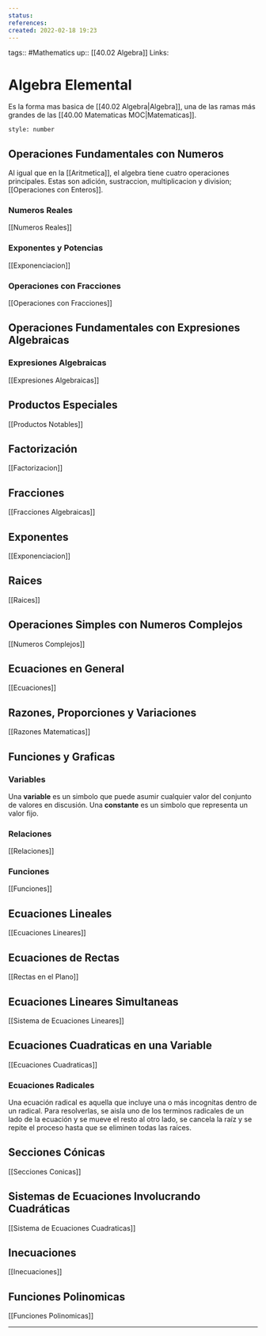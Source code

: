 ```yaml
---
status:
references:
created: 2022-02-18 19:23
---
```

tags:: #Mathematics
up:: [[40.02 Algebra]]
Links:  
# Algebra Elemental
Es la forma mas basica de [[40.02 Algebra|Algebra]], una de las ramas más grandes de las [[40.00 Matematicas MOC|Matematicas]].

```toc
style: number
```

## Operaciones Fundamentales con Numeros
Al igual que en la [[Aritmetica]], el algebra tiene cuatro operaciones principales. Estas son adición, sustraccion, multiplicacion y division; [[Operaciones con Enteros]].

### Numeros Reales
[[Numeros Reales]]

### Exponentes y Potencias
[[Exponenciacion]]

### Operaciones con Fracciones
[[Operaciones con Fracciones]]

## Operaciones Fundamentales con Expresiones Algebraicas

### Expresiones Algebraicas
[[Expresiones Algebraicas]]

## Productos Especiales
[[Productos Notables]]

## Factorización
[[Factorizacion]]

## Fracciones
[[Fracciones Algebraicas]]

## Exponentes
[[Exponenciacion]]

## Raices
[[Raices]]

## Operaciones Simples con Numeros Complejos
[[Numeros Complejos]]

## Ecuaciones en General
[[Ecuaciones]]

## Razones, Proporciones y Variaciones
[[Razones Matematicas]]

## Funciones y Graficas
### Variables
Una **variable** es un simbolo que puede asumir cualquier valor del conjunto de valores en discusión. Una **constante** es un simbolo que representa un valor fijo.

### Relaciones
[[Relaciones]]

### Funciones
[[Funciones]]

## Ecuaciones Lineales
[[Ecuaciones Lineares]]

## Ecuaciones de Rectas
[[Rectas en el Plano]]

## Ecuaciones Lineares Simultaneas
[[Sistema de Ecuaciones Lineares]]

## Ecuaciones Cuadraticas en una Variable
[[Ecuaciones Cuadraticas]]

### Ecuaciones Radicales
Una ecuación radical es aquella que incluye una o más incognitas dentro de un radical. Para resolverlas, se aisla uno de los terminos radicales de un lado de la ecuación y se mueve el resto al otro lado, se cancela la raíz y se repite el proceso hasta que se eliminen todas las raíces.

## Secciones Cónicas
[[Secciones Conicas]]

## Sistemas de Ecuaciones Involucrando Cuadráticas
[[Sistema de Ecuaciones Cuadraticas]]

## Inecuaciones
[[Inecuaciones]]

## Funciones Polinomicas
[[Funciones Polinomicas]]
___